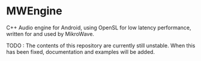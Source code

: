 MWEngine
========

C++ Audio engine for Android, using OpenSL for low latency performance, written for and used by MikroWave.

TODO : The contents of this repository are currently still unstable. When this has been fixed, documentation and examples will be added.
